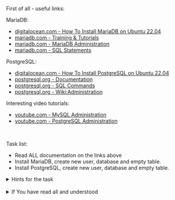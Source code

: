 First of all - useful links:

MariaDB:
- [digitalocean.com - How To Install MariaDB on Ubuntu 22.04](https://www.digitalocean.com/community/tutorials/how-to-install-mariadb-on-ubuntu-22-04)
- [mariadb.com - Training & Tutorials](https://mariadb.com/kb/en/training-tutorials/)
- [mariadb.com - MariaDB Administration](https://mariadb.com/kb/en/mariadb-administration/)
- [mariadb.com - SQL Statements](https://mariadb.com/kb/en/sql-statements/)

PostgreSQL:
- [digitalocean.com - How To Install PostgreSQL on Ubuntu 22.04](https://www.digitalocean.com/community/tutorials/how-to-install-postgresql-on-ubuntu-22-04-quickstart)
- [postgresql.org - Documentation](https://www.postgresql.org/docs/)
- [postgresql.org - SQL Commands](https://www.postgresql.org/docs/current/sql-commands.html)
- [postgresql.org - Wiki:Administration](https://wiki.postgresql.org/wiki/Category:Administration)

Interesting video tutorials:
- [youtube.com - MySQL Administration](https://www.youtube.com/playlist?list=PLPAVdwmqFr64vyY3u28Is_cPcuxvzXerQ)
- [youtube.com - PostgreSQL Administration](https://www.youtube.com/playlist?list=PLwxrtuGg5dNGv4jvDY3TEddn2HIn4-uF9)
<br>

Task list:
- Read ALL documentation on the links above
- Install MariaDB, create new user, database and empty table.
- Install PostgreSQL, create new user, database and empty table.

<details><summary>Hints for the task</summary>
<pre>
<strong>Task 1:</strong>
  $ sudo apt update -y
  $ sudo apt install mariadb-server mariadb-client -y<br>
  $ systemctl status mariadb
  $ mysql_secure_installation
  $ mysql -h localhost -u root -p<br>
  ]> status
  ]> CREATE DATABASE IF NOT EXISTS db_test;
  ]> show databases;
  ]> use db_test;
<br>
<strong>Task 2:</strong>
  $ echo ${#string}
  $ string=
</pre>
</details>
<br>
<details><summary>If You have read all and understood</summary>
<pre>
`touch IReadAllAndUndnderstood`{{exec}}
</pre>

